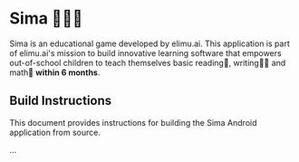 # Sima 🦹🏽‍♀️

Sima is an educational game developed by elimu.ai. This application is part of elimu.ai's mission to build innovative learning software that empowers out-of-school children to teach themselves basic reading📖, writing✍🏽 and math🔢 **within 6 months**.

## Build Instructions

This document provides instructions for building the Sima Android application from source.

...
